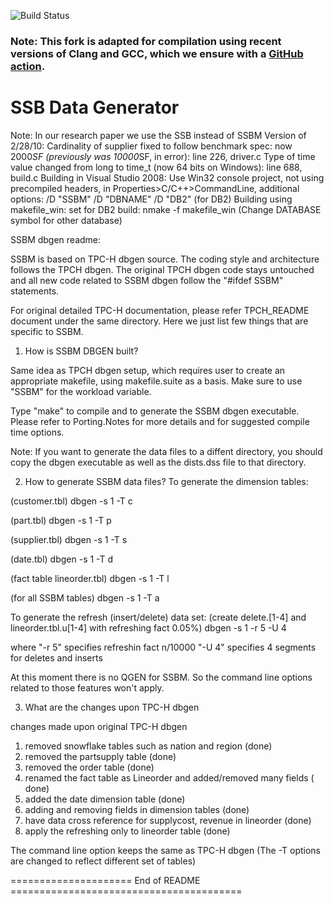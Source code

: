 ![Build Status](https://github.com/hyrise/ssb-dbgen/actions/workflows/ci.yml/badge.svg)
### Note: This fork is adapted for compilation using recent versions of Clang and GCC, which we ensure with a [GitHub action](https://github.com/hyrise/ssb-dbgen/actions?branch=master).

# SSB Data Generator

Note: In our research paper we use the SSB instead of SSBM
Version of 2/28/10: 
Cardinality of supplier fixed to follow benchmark spec: now 2000*SF
 (previously was 10000*SF, in error): line 226, driver.c
Type of time value changed from long to time_t (now 64 bits on Windows):
 line 688, build.c
Building in Visual Studio 2008:
  Use Win32 console project, not using precompiled headers,
  in Properties>C/C++>CommandLine, additional options:
   /D "SSBM" /D "DBNAME" /D "DB2"   (for DB2)
Building using makefile_win:  set for DB2 build:
  nmake -f makefile_win
  (Change DATABASE symbol for other database)

SSBM dbgen readme:

SSBM is based on TPC-H dbgen source. The coding style and architecture
follows the TPCH dbgen. The original TPCH dbgen code stays untouched and
all new code related to SSBM dbgen follow the "#ifdef SSBM" statements.

For original detailed TPC-H documentation, please refer TPCH_README 
document under the same directory. Here we just list few things that 
are specific to SSBM.

  
1. How is SSBM DBGEN built?

Same idea as TPCH dbgen setup, which requires user to create an 
appropriate makefile, using makefile.suite as a basis. Make sure to
use "SSBM" for the workload variable. 

Type "make" to compile and to generate the SSBM dbgen executable. 
Please refer to Porting.Notes for more details and for
suggested compile time options.

Note: If you want to generate the data files to a diffent directory, you should
copy the dbgen executable as well as the dists.dss file to that directory.
 
2. How to generate SSBM data files?
To generate the dimension tables:

(customer.tbl)
dbgen -s 1 -T c

(part.tbl)
dbgen -s 1 -T p

(supplier.tbl)
dbgen -s 1 -T s

(date.tbl)
dbgen -s 1 -T d

(fact table lineorder.tbl)
dbgen -s 1 -T l

(for all SSBM tables)
dbgen -s 1 -T a

To generate the refresh (insert/delete) data set:
(create delete.[1-4] and lineorder.tbl.u[1-4] with refreshing fact 0.05%)
dbgen -s 1 -r 5 -U 4

   where "-r 5" specifies refreshin fact n/10000
         "-U 4" specifies 4 segments for deletes and inserts
  
At this moment there is no QGEN for SSBM. So
the command line options related to those features won't apply.

3. What are the changes upon TPC-H dbgen

changes made upon original TPC-H dbgen

1. removed snowflake tables such as nation and region (done)
2. removed the partsupply table (done)
3. removed the order table (done)
4. renamed the fact table as Lineorder and added/removed many fields
( done)
5. added the date dimension table (done)
6. adding and removing fields in dimension tables (done)
7. have data cross reference for supplycost, revenue in lineorder (done)
8. apply the refreshing only to lineorder table (done)

The command line option keeps the same as TPC-H dbgen (The -T options
are changed to reflect different set of tables)

===================== End of README ========================================

